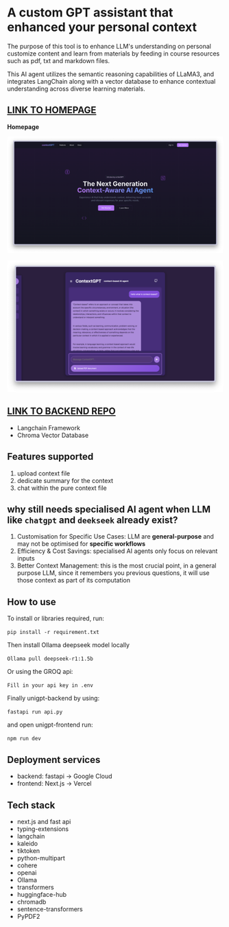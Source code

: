 # A custom GPT assistant that enhanced your personal context

The purpose of this tool is to enhance LLM's understanding on personal customize content and learn from materials by feeding in course resources such as pdf, txt and markdown files.

This AI agent utilizes the semantic reasoning capabilities of LLaMA3, and integrates LangChain along with a vector database to enhance contextual understanding across diverse learning materials.

## [LINK TO HOMEPAGE](https://context-gpt-landing-page.vercel.app/)

**Homepage**

![](media/landing_new.png)

![](media/chat_2.png)

## [LINK TO BACKEND REPO](https://github.com/JackSuuu/contextGPT-backend)

- Langchain Framework
- Chroma Vector Database

## Features supported

1. upload context file
2. dedicate summary for the context
3. chat within the pure context file

## why still needs specialised AI agent when LLM like `chatgpt` and `deekseek` already exist?

1. Customisation for Specific Use Cases: LLM are **general-purpose** and may not be optimised for **specific workflows**
2. Efficiency & Cost Savings: specialised AI agents only focus on relevant inputs
3. Better Context Management: this is the most crucial point, in a general purpose LLM, since it remembers you previous questions, it will use those context as part of its computation

## How to use

To install or libraries required, run:

`pip install -r requirement.txt`

Then install Ollama deepseek model locally

`Ollama pull deepseek-r1:1.5b`

Or using the GROQ api:

`Fill in your api key in .env`

Finally unigpt-backend by using:

`fastapi run api.py`

and open unigpt-frontend run:

`npm run dev`

## Deployment services

- backend: fastapi -> Google Cloud
- frontend: Next.js -> Vercel

## Tech stack

- next.js and fast api
- typing-extensions
- langchain
- kaleido
- tiktoken
- python-multipart
- cohere
- openai
- Ollama
- transformers
- huggingface-hub
- chromadb
- sentence-transformers
- PyPDF2
